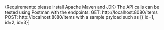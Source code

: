 (Requirements: please install Apache Maven and JDK)
The API calls can be tested using Postman with the endpoints:
GET:
http://localhost:8080/items
POST:
http://localhost:8080/items
with a sample payload such as 
[{ id=1,
id=2,
id=3}]

